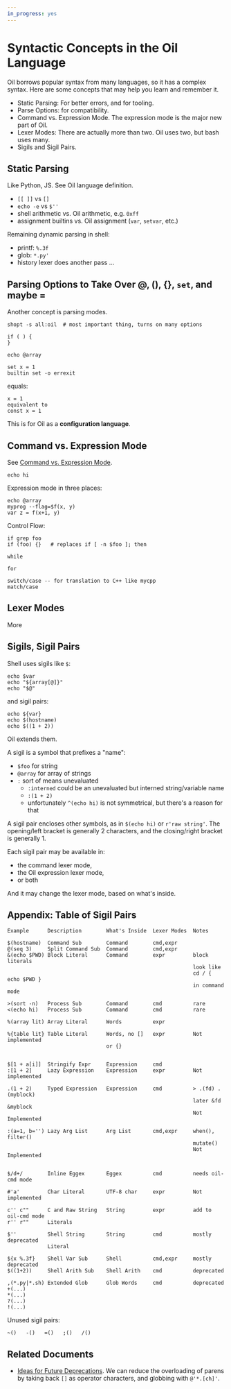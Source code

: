 ```yaml
---
in_progress: yes
---
```


Syntactic Concepts in the Oil Language
======================================

Oil borrows popular syntax from many languages, so it has a complex syntax.
Here are some concepts that may help you learn and remember it.


- Static Parsing: For better errors, and for tooling.
- Parse Options: for compatibility.
- Command vs. Expression Mode.  The expression mode is the major
  new part of Oil.
- Lexer Modes: There are actually more than two.  Oil uses two, but bash uses many.
- Sigils and Sigil Pairs.

<div id="toc">
</div> 


## Static Parsing

Like Python, JS.  See Oil language definition.

- `[[ ]]` vs `[]`
- `echo -e` vs `$''`
- shell arithmetic vs. Oil arithmetic, e.g. `0xff`
- assignment builtins vs. Oil assignment (`var`, `setvar`, etc.)

Remaining dynamic parsing in shell:

- printf: `%.3f`
- glob: `*.py'`
- history lexer does another pass ...

## Parsing Options to Take Over @, (), {}, `set`, and maybe =

Another concept is parsing modes.

    shopt -s all:oil  # most important thing, turns on many options

    if ( ) {
    }

    echo @array

    set x = 1
    builtin set -o errexit

equals:

    x = 1
    equivalent to 
    const x = 1

This is for Oil as a **configuration language**.

## Command vs. Expression Mode

See [Command vs. Expression Mode](command-vs-expression-mode.html).

    echo hi

Expression mode in three places:

    echo @array
    myprog --flag=$f(x, y)
    var z = f(x+1, y)

Control Flow:

    if grep foo
    if (foo) {}   # replaces if [ -n $foo ]; then

    while

    for

    switch/case -- for translation to C++ like mycpp
    match/case

## Lexer Modes

More


## Sigils, Sigil Pairs

Shell uses sigils like `$`:

    echo $var
    echo "${array[@]}"
    echo "$@"

and sigil pairs:

    echo ${var} 
    echo $(hostname)  
    echo $((1 + 2))

Oil extends them.


A sigil is a symbol that prefixes a "name":

- `$foo` for string
- `@array` for array of strings
- `:` sort of means unevaluated
  - `:interned` could be an unevaluated but interned string/variable name
  - `:(1 + 2)`
  - unfortunately `^(echo hi)` is not symmetrical, but there's a reason for
    that

A sigil pair encloses other symbols, as in `$(echo hi)` or `r'raw string'`.  The
opening/left bracket is generally 2 characters, and the closing/right bracket
is generally 1.

Each sigil pair may be available in:

- the command lexer mode,
- the Oil expression lexer mode,  
- or both

And it may change the lexer mode, based on what's inside.

## Appendix: Table of Sigil Pairs


    Example      Description        What's Inside  Lexer Modes  Notes

    $(hostname)  Command Sub        Command        cmd,expr
    @(seq 3)     Split Command Sub  Command        cmd,expr
    &(echo $PWD) Block Literal      Command        expr         block literals
                                                                look like
                                                                cd / { echo $PWD }
                                                                in command mode

    >(sort -n)   Process Sub        Command        cmd          rare
    <(echo hi)   Process Sub        Command        cmd          rare

    %(array lit) Array Literal      Words          expr

    %{table lit} Table Literal      Words, no []   expr         Not implemented
                                    or {}


    $[1 + a[i]]  Stringify Expr     Expression     cmd
    :[1 + 2]     Lazy Expression    Expression     expr         Not implemented

    .(1 + 2)     Typed Expression   Expression     cmd          > .(fd) .(myblock)
                                                                later &fd &myblock
                                                                Not Implemented

    :(a=1, b='') Lazy Arg List      Arg List       cmd,expr     when(), filter()
                                                                mutate()
                                                                Not Implemented


    $/d+/        Inline Eggex       Eggex          cmd          needs oil-cmd mode

    #'a'         Char Literal       UTF-8 char     expr         Not implemented

    c'' c""      C and Raw String   String         expr         add to oil-cmd mode
    r'' r""      Literals

    $''          Shell String       String         cmd          mostly deprecated
                 Literal

    ${x %.3f}    Shell Var Sub      Shell          cmd,expr     mostly deprecated
    $((1+2))     Shell Arith Sub    Shell Arith    cmd          deprecated

    ,(*.py|*.sh) Extended Glob      Glob Words     cmd          deprecated
    +(...)
    *(...)
    ?(...)
    !(...)

Unused sigil pairs:

    ~()   -()   =()   ;()   /()  

<!--

Table example:

    var people = %{      # Switches to word mode, but keep track of newlines?
      name      age:Int
      bob       10_000
      'andy c'  15_000
      [c]
    }
    var people = {name: %(bob 'andy c'), age: %[10_000 15_000]}

But this doesn't work for the same reason!

PARENS

5 Commands:

   2 main command subs with $() and @()
   3 uncommon ones ^() >() <()

1 Words:
   1 with %(array literal)

2 Expressions:
   :(...)  # this is rare, we don't have dplyr

   &(...)  # this is very rare, and honestly the most common case will be
           # echo foo > &myfd, and cd /tmp &myblock
           # So it's really only 1.

BRACKETS

1 Expressions  $[a[i]]

- So honestly () USUALLY means COMMANDS/WORDS
  - I can't flip the whole lanugage from one to another!!!

honestly you could have filter :(a, b) mean an arg list, while

x = :[age > 30]   # This is a lazily evaluated expression.  Ok sure.


- parse_brackets is too pevasive

   # expressions
   $[a[i]]        could also be $a(i)
   $[d->key]      could also be $d('key')

                  @d('key') and @a(i) too?   Confusing
-->

## Related Documents

- [Ideas for Future Deprecations](future.html).  We can reduce the overloading
  of parens by taking back `[]` as operator characters, and globbing with
  `@'*.[ch]'`.

